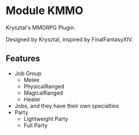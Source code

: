 # Module KMMO

Krysztal's MMORPG Plugin.

Designed by Krysztal, inspired by FinalFantasyXIV.

## Features

- Job Group
    - Melee
    - PhysicalRanged
    - MagicalRanged
    - Healer
- Jobs, and they have their own specialties
- Party
    - Lightweight Party
    - Full Party
